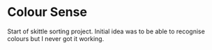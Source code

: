 # Colour Sense

Start of skittle sorting project. Initial idea was to be able to recognise colours but I never got it working.

